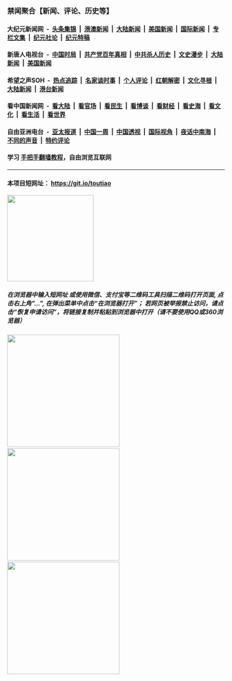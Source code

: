 ### 禁闻聚合【新闻、评论、历史等】

#### 大纪元新闻网 &nbsp;-&nbsp; [头条集锦](indexes/E头条集锦.md?t=03180031) &nbsp;|&nbsp; [港澳新闻](indexes/E港澳新闻.md?t=03180031)  &nbsp;|&nbsp; [大陆新闻](indexes/E大陆新闻.md?t=03180031) &nbsp;|&nbsp; [美国新闻](indexes/E美国新闻.md?t=03180031) &nbsp;|&nbsp; [国际新闻](indexes/E国际新闻.md?t=03180031) &nbsp;|&nbsp; [专栏文集](indexes/E专栏文集.md?t=03180031) &nbsp;|&nbsp; [纪元社论](indexes/E纪元社论.md?t=03180031) &nbsp;|&nbsp; [纪元特稿](indexes/E纪元特稿.md?t=03180031) 

#### 新唐人电视台 &nbsp;-&nbsp; [中国时局](indexes/N中国时局.md?t=03180031) &nbsp;|&nbsp; [共产党百年真相](indexes/N共产党百年真相.md?t=03180031) &nbsp;|&nbsp; [中共杀人历史](indexes/N中共杀人历史.md?t=03180031) &nbsp;|&nbsp; [文史漫步](indexes/N文史漫步.md?t=03180031) &nbsp;|&nbsp; [大陆新闻](indexes/N大陆新闻.md?t=03180031) &nbsp;|&nbsp; [美国新闻](indexes/N美国新闻.md?t=03180031)

#### 希望之声SOH &nbsp;-&nbsp; [热点追踪](indexes/H热点追踪.md?t=03180031) &nbsp;|&nbsp; [名家谈时事](indexes/H名家谈时事.md?t=03180031) &nbsp;|&nbsp; [个人评论](indexes/H个人评论.md?t=03180031)  &nbsp;|&nbsp; [红朝解密](indexes/H红朝解密.md?t=03180031) &nbsp;|&nbsp; [文化寻根](indexes/H文化寻根.md?t=03180031) &nbsp;|&nbsp; [大陆新闻](indexes/H大陆新闻.md?t=03180031) &nbsp;|&nbsp; [港台新闻](indexes/H港台新闻.md?t=03180031)

#### 看中国新闻网 &nbsp;-&nbsp; [看大陆](indexes/S看大陆.md?t=03180031) &nbsp;|&nbsp; [看官场](indexes/S看官场.md?t=03180031) &nbsp;|&nbsp; [看民生](indexes/S看民生.md?t=03180031)  &nbsp;|&nbsp; [看博谈](indexes/S看博谈.md?t=03180031) &nbsp;|&nbsp; [看财经](indexes/S看财经.md?t=03180031) &nbsp;|&nbsp; [看史海](indexes/S看史海.md?t=03180031) &nbsp;|&nbsp; [看文化](indexes/S看文化.md?t=03180031) &nbsp;|&nbsp; [看生活](indexes/S看生活.md?t=03180031) &nbsp;|&nbsp; [看世界](indexes/S看世界.md?t=03180031)

#### 自由亚洲电台 &nbsp;-&nbsp; [亚太报道](indexes/R亚太报道.md?t=03180031) &nbsp;|&nbsp; [中国一周](indexes/R中国一周.md?t=03180031) &nbsp;|&nbsp; [中国透视](indexes/R中国透视.md?t=03180031)  &nbsp;|&nbsp; [国际视角](indexes/R国际视角.md?t=03180031) &nbsp;|&nbsp; [夜话中南海](indexes/R夜话中南海.md?t=03180031) &nbsp;|&nbsp; [不同的声音](indexes/R不同的声音.md?t=03180031) &nbsp;|&nbsp; [特约评论](indexes/R特约评论.md?t=03180031)

#### 学习 [手把手翻墙教程](https://github.com/gfw-breaker/guides/wiki)，自由浏览互联网

----

#### 本项目短网址： https://git.io/toutiao
<img src="https://raw.githubusercontent.com/gfw-breaker/banned-news/master/scripts/img/qr.png" width="200px"/>  

##### 在浏览器中输入短网址 或使用微信、支付宝等二维码工具扫描二维码打开页面, 点击右上角"...", 在弹出菜单中点击“在浏览器打开”； 若网页被举报禁止访问，请点击“恢复申请访问”，将链接复制并粘贴到浏览器中打开（请不要使用QQ或360浏览器）

<img src="https://raw.githubusercontent.com/gfw-breaker/banned-news/master/scripts/img/1.png" width="260px"/> &nbsp; <img src="https://raw.githubusercontent.com/gfw-breaker/banned-news/master/scripts/img/2.png" width="260px"/> &nbsp; <img src="https://raw.githubusercontent.com/gfw-breaker/banned-news/master/scripts/img/3.png" width="260px"/>
